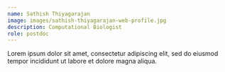 ```yaml
---
name: Sathish Thiyagarajan
image: images/sathish-thiyagarajan-web-profile.jpg
description: Computational Biologist
role: postdoc
---
```


Lorem ipsum dolor sit amet, consectetur adipiscing elit, sed do eiusmod tempor incididunt ut labore et dolore magna aliqua.
